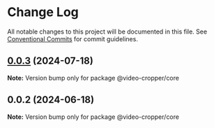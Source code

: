 # Change Log

All notable changes to this project will be documented in this file.
See [Conventional Commits](https://conventionalcommits.org) for commit guidelines.

## [0.0.3](https://github.com/x007xyz/video-cropper/compare/v0.0.2...v0.0.3) (2024-07-18)

**Note:** Version bump only for package @video-cropper/core





## 0.0.2 (2024-06-18)

**Note:** Version bump only for package @video-cropper/core
